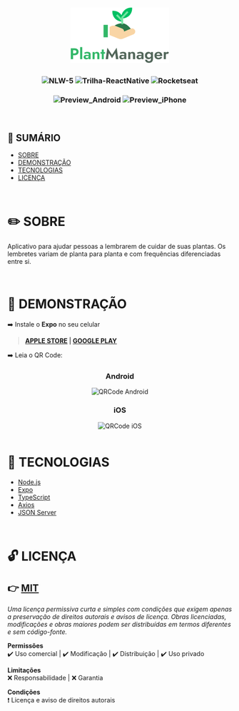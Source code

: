 <h1 align="center">
    <img alt="Logo-PlantManager" src="./logo.png">
    <br/>
</h1>

<h3 align="center">
    <img alt="NLW-5" src="https://img.shields.io/badge/NLW-%235-brightgreen">
    <img alt="Trilha-ReactNative" src="https://img.shields.io/badge/Trilha-React%20Native-blue">
    <img alt="Rocketseat" src="https://img.shields.io/badge/-Rocketseat-blueviolet">
</h3>

<h3 align="center">
  <img alt="Preview_Android" src="https://live.staticflickr.com/65535/51424325357_e5ebeec9ec.jpg" width="238" height="500">
  <img alt="Preview_iPhone" src="https://live.staticflickr.com/65535/51425055771_65c9475ca6.jpg" width="251" height="500">
</h3>

<br/>
 
## 🔖 SUMÁRIO

- [SOBRE](#SOBRE)
- [DEMONSTRAÇÃO](#DEMONSTRACAO)
- [TECNOLOGIAS](#TECNOLOGIAS)
- [LICENÇA](#LICENCA)

<br/>

<a id="SOBRE"></a>
# ✏️ SOBRE

<p>
Aplicativo para ajudar pessoas a lembrarem de cuidar de suas plantas. Os lembretes variam de planta para planta e com frequências diferenciadas entre si.
</p>

<br/>

<a id="DEMONSTRACAO"></a>
# 📲 DEMONSTRAÇÃO

➡️ Instale o **Expo** no seu celular 

> **[APPLE STORE](https://apps.apple.com/app/apple-store/id982107779) | [GOOGLE PLAY](https://play.google.com/store/apps/details?id=host.exp.exponent&referrer=www)**

➡️ Leia o QR Code: 

<div align="center">
<h3>Android</h3>
  <img alt="QRCode Android" src="https://qr.expo.dev/eas-update?updateId=296d6bc7-16b2-4401-951e-e4a36d2bd112&appScheme=exp&host=u.expo.dev" width="280" height="280" >

<h3>iOS</h3>
  <img alt="QRCode iOS" src="https://qr.expo.dev/eas-update?updateId=103ec311-969c-4a91-ae83-c05baa56233b&appScheme=exp&host=u.expo.dev" width="280" height="280" >
</div>

<br/>

<a id="TECNOLOGIAS"></a>
# 🌟 TECNOLOGIAS

- [Node.js](https://nodejs.org/en/)
- [Expo](https://expo.io/learn)
- [TypeScript](https://www.typescriptlang.org/)
- [Axios](https://github.com/axios/axios)
- [JSON Server](https://github.com/typicode/json-server)

<br/>

<a id="LICENCA"></a>
# 🔓 LICENÇA

## 👉 [MIT](./LICENSE.md)
_Uma licença permissiva curta e simples com condições que exigem apenas a preservação de direitos autorais e avisos de licença. Obras licenciadas, modificações e obras maiores podem ser distribuídas em termos diferentes e sem código-fonte._

**Permissões** <br/>
 ✔️ Uso comercial | ✔️ Modificação | ✔️ Distribuição | ✔️ Uso privado

**Limitações** <br/>
 ❌ Responsabilidade | ❌ Garantia

**Condições** <br/>
 ❗ Licença e aviso de direitos autorais
